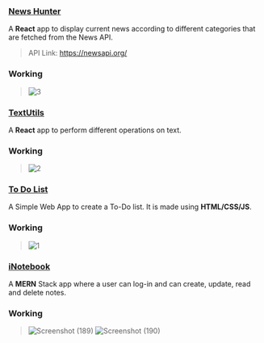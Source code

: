 ### [**News Hunter**](https://github.com/Pulkit3108/Web-Projects/tree/master/News%20Hunter)

A **React** app to display current news according to different categories that are fetched from the News API.

> API Link: https://newsapi.org/

### Working

>![3](https://user-images.githubusercontent.com/46241207/168271712-5a8fe8a8-e18e-477c-9184-4bc87784fd88.png)

### [**TextUtils**](https://github.com/Pulkit3108/Web-Projects/tree/master/TextUtils)

A **React** app to perform different operations on text.

### Working

>![2](https://user-images.githubusercontent.com/46241207/168271711-86e6054e-6dfb-4e46-9019-9c021aa82d95.png)

### [**To Do List**](https://github.com/Pulkit3108/Web-Projects/tree/master/To%20Do%20List)

A Simple Web App to create a To-Do list. It is made using **HTML/CSS/JS**.

### Working

>![1](https://user-images.githubusercontent.com/46241207/168271701-81304481-2db4-49dc-b036-4e052b96b4f0.png)

### [**iNotebook**](https://github.com/Pulkit3108/Web-Projects/tree/master/iNotebook)

A **MERN** Stack app where a user can log-in and can create, update, read and delete notes.

### Working

>![Screenshot (189)](https://user-images.githubusercontent.com/46241207/168302582-1ca649fe-90a7-437b-b662-96b893d48377.png)
>![Screenshot (190)](https://user-images.githubusercontent.com/46241207/168302567-98c30e1c-b4a8-47b6-9661-b10b53b73773.png)















